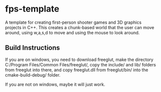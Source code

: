 # fps-template
A template for creating first-person shooter games and 3D graphics projects in C++.
This creates a chunk-based world that the user can move around, using w,a,s,d to move
and using the mouse to look around.

## Build Instructions
If you are on windows, you need to download freeglut, make the
directory C:/Program Files/Common Files/freeglut/, copy the 
include/ and lib/ folders from freeglut into there, and copy
freeglut.dll from freeglut/bin/ into the cmake-build-debug/ folder.

If you are not on windows, maybe it will just work.
